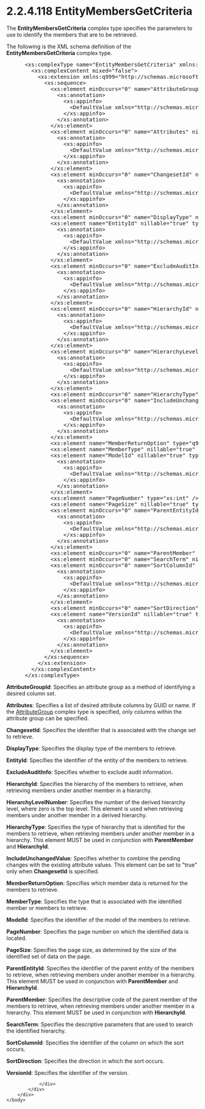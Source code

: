 <html dir="LTR" xmlns:mshelp="http://msdn.microsoft.com/mshelp" xmlns:ddue="http://ddue.schemas.microsoft.com/authoring/2003/5" xmlns:xlink="http://www.w3.org/1999/xlink" xmlns:tool="http://www.microsoft.com/tooltip">
    <head>
        <meta http-equiv="Content-Type" content="text/html; CHARSET=utf-8"></meta>
        <meta name="save" content="history"></meta>
        <title>2.2.4.118 EntityMembersGetCriteria</title>
        <xml>
            <mshelp:toctitle title="2.2.4.118 EntityMembersGetCriteria"></mshelp:toctitle>
            <mshelp:rltitle title="[MS-SSMDSWS-15]: EntityMembersGetCriteria"></mshelp:rltitle>
            <mshelp:keyword index="A" term="3aab2e12-edf5-4df7-9735-199e8276b47a"></mshelp:keyword>
            <mshelp:attr name="DCSext.ContentType" value="open specification"></mshelp:attr>
            <mshelp:attr name="AssetID" value="3aab2e12-edf5-4df7-9735-199e8276b47a"></mshelp:attr>
            <mshelp:attr name="TopicType" value="kbRef"></mshelp:attr>
            <mshelp:attr name="DCSext.Title" value="[MS-SSMDSWS-15]: EntityMembersGetCriteria" />
        </xml>
    </head>
    <body>
        <div id="header">
            <h1 class="heading">2.2.4.118 EntityMembersGetCriteria</h1>
        </div>
        <div id="mainSection">
            <div id="mainBody">
                <div id="allHistory" class="saveHistory"></div>
                <div id="sectionSection0" class="section" name="collapseableSection">
                    

<p>The <b>EntityMembersGetCriteria</b> complex type specifies
the parameters to use to identify the members that are to be retrieved.</p>

<p>The following is the XML schema definition of the <b>EntityMembersGetCriteria</b>
complex type.</p>

<dl>
<dd>
<div><pre> &lt;xs:complexType name=&quot;EntityMembersGetCriteria&quot; xmlns:xs=&quot;http://www.w3.org/2001/XMLSchema&quot;&gt;
   &lt;xs:complexContent mixed=&quot;false&quot;&gt;
     &lt;xs:extension xmlns:q999=&quot;http://schemas.microsoft.com/sqlserver/masterdataservices/2009/09&quot; base=&quot;q999:DataContractBase&quot;&gt;
       &lt;xs:sequence&gt;
         &lt;xs:element minOccurs=&quot;0&quot; name=&quot;AttributeGroupId&quot; nillable=&quot;true&quot; type=&quot;q999:Identifier&quot;&gt;
           &lt;xs:annotation&gt;
             &lt;xs:appinfo&gt;
               &lt;DefaultValue xmlns=&quot;http://schemas.microsoft.com/2003/10/Serialization/&quot; EmitDefaultValue=&quot;false&quot; /&gt;
             &lt;/xs:appinfo&gt;
           &lt;/xs:annotation&gt;
         &lt;/xs:element&gt;
         &lt;xs:element minOccurs=&quot;0&quot; name=&quot;Attributes&quot; nillable=&quot;true&quot; type=&quot;q999:ArrayOfIdentifier&quot;&gt;
           &lt;xs:annotation&gt;
             &lt;xs:appinfo&gt;
               &lt;DefaultValue xmlns=&quot;http://schemas.microsoft.com/2003/10/Serialization/&quot; EmitDefaultValue=&quot;false&quot; /&gt;
             &lt;/xs:appinfo&gt;
           &lt;/xs:annotation&gt;
         &lt;/xs:element&gt;
         &lt;xs:element minOccurs=&quot;0&quot; name=&quot;ChangesetId&quot; nillable=&quot;true&quot; type=&quot;q999:Identifier&quot;&gt;
           &lt;xs:annotation&gt;
             &lt;xs:appinfo&gt;
               &lt;DefaultValue xmlns=&quot;http://schemas.microsoft.com/2003/10/Serialization/&quot; EmitDefaultValue=&quot;false&quot; /&gt;
             &lt;/xs:appinfo&gt;
           &lt;/xs:annotation&gt;
         &lt;/xs:element&gt;
         &lt;xs:element minOccurs=&quot;0&quot; name=&quot;DisplayType&quot; nillable=&quot;true&quot; type=&quot;q999:DisplayType&quot; /&gt;
         &lt;xs:element name=&quot;EntityId&quot; nillable=&quot;true&quot; type=&quot;q999:Identifier&quot;&gt;
           &lt;xs:annotation&gt;
             &lt;xs:appinfo&gt;
               &lt;DefaultValue xmlns=&quot;http://schemas.microsoft.com/2003/10/Serialization/&quot; EmitDefaultValue=&quot;false&quot; /&gt;
             &lt;/xs:appinfo&gt;
           &lt;/xs:annotation&gt;
         &lt;/xs:element&gt;
         &lt;xs:element minOccurs=&quot;0&quot; name=&quot;ExcludeAuditInfo&quot; type=&quot;xs:boolean&quot;&gt;
           &lt;xs:annotation&gt;
             &lt;xs:appinfo&gt;
               &lt;DefaultValue xmlns=&quot;http://schemas.microsoft.com/2003/10/Serialization/&quot; EmitDefaultValue=&quot;false&quot; /&gt;
             &lt;/xs:appinfo&gt;
           &lt;/xs:annotation&gt;
         &lt;/xs:element&gt;
         &lt;xs:element minOccurs=&quot;0&quot; name=&quot;HierarchyId&quot; nillable=&quot;true&quot; type=&quot;q999:Identifier&quot;&gt;
           &lt;xs:annotation&gt;
             &lt;xs:appinfo&gt;
               &lt;DefaultValue xmlns=&quot;http://schemas.microsoft.com/2003/10/Serialization/&quot; EmitDefaultValue=&quot;false&quot; /&gt;
             &lt;/xs:appinfo&gt;
           &lt;/xs:annotation&gt;
         &lt;/xs:element&gt;
         &lt;xs:element minOccurs=&quot;0&quot; name=&quot;HierarchyLevelNumber&quot; nillable=&quot;true&quot; type=&quot;xs:int&quot;&gt;
           &lt;xs:annotation&gt;
             &lt;xs:appinfo&gt;
               &lt;DefaultValue xmlns=&quot;http://schemas.microsoft.com/2003/10/Serialization/&quot; EmitDefaultValue=&quot;false&quot; /&gt;
             &lt;/xs:appinfo&gt;
           &lt;/xs:annotation&gt;
         &lt;/xs:element&gt;
         &lt;xs:element minOccurs=&quot;0&quot; name=&quot;HierarchyType&quot; type=&quot;q999:HierarchyType&quot; /&gt;
         &lt;xs:element minOccurs=&quot;0&quot; name=&quot;IncludeUnchangedValue&quot; type=&quot;xs:boolean&quot;&gt;
           &lt;xs:annotation&gt;
             &lt;xs:appinfo&gt;
               &lt;DefaultValue xmlns=&quot;http://schemas.microsoft.com/2003/10/Serialization/&quot; EmitDefaultValue=&quot;false&quot; /&gt;
             &lt;/xs:appinfo&gt;
           &lt;/xs:annotation&gt;
         &lt;/xs:element&gt;
         &lt;xs:element name=&quot;MemberReturnOption&quot; type=&quot;q999:MemberReturnOption&quot; /&gt;
         &lt;xs:element name=&quot;MemberType&quot; nillable=&quot;true&quot; type=&quot;q999:MemberType&quot; /&gt;
         &lt;xs:element name=&quot;ModelId&quot; nillable=&quot;true&quot; type=&quot;q999:Identifier&quot;&gt;
           &lt;xs:annotation&gt;
             &lt;xs:appinfo&gt;
               &lt;DefaultValue xmlns=&quot;http://schemas.microsoft.com/2003/10/Serialization/&quot; EmitDefaultValue=&quot;false&quot; /&gt;
             &lt;/xs:appinfo&gt;
           &lt;/xs:annotation&gt;
         &lt;/xs:element&gt;
         &lt;xs:element name=&quot;PageNumber&quot; type=&quot;xs:int&quot; /&gt;
         &lt;xs:element name=&quot;PageSize&quot; nillable=&quot;true&quot; type=&quot;xs:int&quot; /&gt;
         &lt;xs:element minOccurs=&quot;0&quot; name=&quot;ParentEntityId&quot; nillable=&quot;true&quot; type=&quot;q999:Identifier&quot;&gt;
           &lt;xs:annotation&gt;
             &lt;xs:appinfo&gt;
               &lt;DefaultValue xmlns=&quot;http://schemas.microsoft.com/2003/10/Serialization/&quot; EmitDefaultValue=&quot;false&quot; /&gt;
             &lt;/xs:appinfo&gt;
           &lt;/xs:annotation&gt;
         &lt;/xs:element&gt;
         &lt;xs:element minOccurs=&quot;0&quot; name=&quot;ParentMember&quot; nillable=&quot;true&quot; type=&quot;xs:string&quot; /&gt;
         &lt;xs:element minOccurs=&quot;0&quot; name=&quot;SearchTerm&quot; nillable=&quot;true&quot; type=&quot;xs:string&quot; /&gt;
         &lt;xs:element minOccurs=&quot;0&quot; name=&quot;SortColumnId&quot; nillable=&quot;true&quot; type=&quot;q999:Identifier&quot;&gt;
           &lt;xs:annotation&gt;
             &lt;xs:appinfo&gt;
               &lt;DefaultValue xmlns=&quot;http://schemas.microsoft.com/2003/10/Serialization/&quot; EmitDefaultValue=&quot;false&quot; /&gt;
             &lt;/xs:appinfo&gt;
           &lt;/xs:annotation&gt;
         &lt;/xs:element&gt;
         &lt;xs:element minOccurs=&quot;0&quot; name=&quot;SortDirection&quot; type=&quot;q999:SortDirection&quot; /&gt;
         &lt;xs:element name=&quot;VersionId&quot; nillable=&quot;true&quot; type=&quot;q999:Identifier&quot;&gt;
           &lt;xs:annotation&gt;
             &lt;xs:appinfo&gt;
               &lt;DefaultValue xmlns=&quot;http://schemas.microsoft.com/2003/10/Serialization/&quot; EmitDefaultValue=&quot;false&quot; /&gt;
             &lt;/xs:appinfo&gt;
           &lt;/xs:annotation&gt;
         &lt;/xs:element&gt;
       &lt;/xs:sequence&gt;
     &lt;/xs:extension&gt;
   &lt;/xs:complexContent&gt;
 &lt;/xs:complexType&gt;
</pre></div>
</dd></dl>

<p><b>AttributeGroupId</b>: Specifies an attribute group
as a method of identifying a desired column set.</p>

<p><a id="_D04618A7_Topic"></a><b>Attributes</b>:
Specifies a list of desired attribute columns by GUID or name. If the <a href="b4dc7507-719a-4b7d-80a0-85fb4a07097b.md">AttributeGroup</a> complex
type is specified, only columns within the attribute group can be specified.</p>

<p><a id="_C9CE102D_Topic"></a><b>ChangesetId</b>:
Specifies the identifier that is associated with the change set to retrieve.</p>

<p><a id="_2E03B034_Topic"></a><b>DisplayType</b>:
Specifies the display type of the members to retrieve.</p>

<p><a id="_8662D60_Topic"></a><b>EntityId</b>:
Specifies the identifier of the entity of the members to retrieve.</p>

<p><a id="_49E0AB9_Topic"></a><b>ExcludeAuditInfo</b>:
Specifies whether to exclude audit information.</p>

<p><a id="_CF15D68C_Topic"></a><b>HierarchyId</b>:
Specifies the hierarchy of the members to retrieve, when retrieving members
under another member in a hierarchy.</p>

<p><a id="_620EE2CC_Topic"></a><b>HierarchyLevelNumber</b>:
Specifies the number of the derived hierarchy level, where zero is the top
level. This element is used when retrieving members under another member in a
derived hierarchy.</p>

<p><a id="_C5D80797_Topic"></a><b>HierarchyType</b>:
Specifies the type of hierarchy that is identified for the members to retrieve,
when retrieving members under another member in a hierarchy. This element MUST
be used in conjunction with <b>ParentMember</b> and <b>HierarchyId</b>.</p>

<p><a id="_F507EBD0_Topic"></a><b>IncludeUnchangedValue</b>:
Specifies whether to combine the pending changes with the existing attribute
values. This element can be set to &quot;true&quot; only when <b>ChangesetId</b>
is specified.</p>

<p><a id="_B6D7DDED_Topic"></a><b>MemberReturnOption</b>:
Specifies which member data is returned for the members to retrieve.</p>

<p><a id="_D97DCF2C_Topic"></a><b>MemberType</b>:
Specifies the type that is associated with the identified member or members to
retrieve.</p>

<p><a id="_98234406_Topic"></a><b>ModelId</b>:
Specifies the identifier of the model of the members to retrieve.</p>

<p><a id="_8A417D4_Topic"></a><b>PageNumber</b>:
Specifies the page number on which the identified data is located.</p>

<p><a id="_90BFB588_Topic"></a><b>PageSize</b>:
Specifies the page size, as determined by the size of the identified set of
data on the page.</p>

<p><a id="_4816F7F4_Topic"></a><b>ParentEntityId</b>:
Specifies the identifier of the parent entity of the members to retrieve, when
retrieving members under another member in a hierarchy. This element MUST be
used in conjunction with <b>ParentMember</b> and <b>HierarchyId</b>.</p>

<p><a id="_9D3B8708_Topic"></a><b>ParentMember</b>:
Specifies the descriptive code of the parent member of the members to retrieve,
when retrieving members under another member in a hierarchy. This element MUST
be used in conjunction with <b>HierarchyId</b>.</p>

<p><a id="_AF8560E0_Topic"></a><b>SearchTerm</b>:
Specifies the descriptive parameters that are used to search the identified
hierarchy.</p>

<p><a id="_16E52AA5_Topic"></a><b>SortColumnId</b>:
Specifies the identifier of the column on which the sort occurs.</p>

<p><a id="_78C60B83_Topic"></a><b>SortDirection</b>:
Specifies the direction in which the sort occurs.</p>

<p><a id="_4E4B6373_Topic"></a><b>VersionId</b>:
Specifies the identifier of the version.</p>


                </div>
            </div>
        </div>
    </body>
</html>